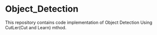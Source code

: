 # Object_Detection
This repository contains code implementation of Object Detection Using CutLer(Cut and Learn) mthod.
